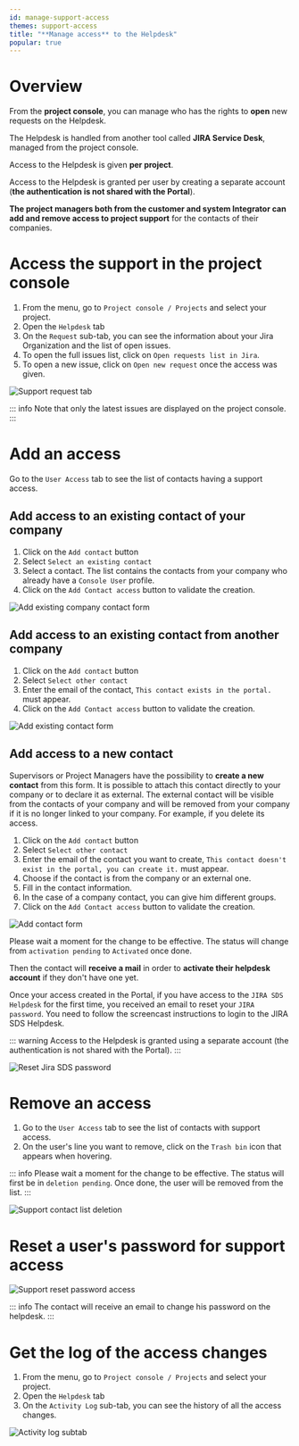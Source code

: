 ```yaml
---
id: manage-support-access
themes: support-access
title: "**Manage access** to the Helpdesk"
popular: true
---
```


# Overview

From the **project console**, you can manage who has the rights to **open** new requests on the Helpdesk.

The Helpdesk is handled from another tool called **JIRA Service Desk**, managed from the project console.

Access to the Helpdesk is given **per project**.

Access to the Helpdesk is granted per user by creating a separate account (**the authentication is not shared with the Portal**).

**The project managers both from the customer and system Integrator can add and remove access to project support** for the contacts of their companies.  

# Access the support in the project console

1. From the menu, go to `Project console / Projects` and select your project.
1. Open the `Helpdesk` tab
1. On the `Request` sub-tab, you can see the information about your Jira Organization and the list of open issues.
1. To open the full issues list, click on `Open requests list in Jira`. 
1. To open a new issue, click on `Open new request` once the access was given.

![Support request tab](../img/helpdesk_overview.png)

::: info
Note that only the latest issues are displayed on the project console.
:::

# Add an access

Go to the `User Access` tab to see the list of contacts having a support access.

## Add access to an existing contact of your company

1. Click on the `Add contact` button
1. Select `Select an existing contact`
1. Select a contact. The list contains the contacts from your company who already have a `Console User` profile.
1. Click on the `Add Contact access` button to validate the creation.

![Add existing company contact form](../img/helpdesk_add_access.png)

## Add access to an existing contact from another company

1. Click on the `Add contact` button
1. Select `Select other contact`
1. Enter the email of the contact, `This contact exists in the portal.` must appear.
1. Click on the `Add Contact access` button to validate the creation.

![Add existing contact form](../img/helpdesk_add_existing_contact.png)

## Add access to a new contact

Supervisors or Project Managers have the possibility to **create a new contact** from this form. It is possible to attach this contact directly to your company or to declare it as external.
The external contact will be visible from the contacts of your company and will be removed from your company if it is no longer linked to your company. For example, if you delete its access.

1. Click on the `Add contact` button
1. Select `Select other contact`
1. Enter the email of the contact you want to create, `This contact doesn't exist in the portal, you can create it.` must appear.
1. Choose if the contact is from the company or an external one.
1. Fill in the contact information.
1. In the case of a company contact, you can give him different groups.
1. Click on the `Add Contact access` button to validate the creation.

![Add contact form](../img/helpdesk_add_access.gif)

Please wait a moment for the change to be effective. The status will change from `activation pending` to `Activated` once done.

Then the contact will **receive a mail** in order to **activate their helpdesk account** if they don't have one yet.

Once your access created in the Portal, if you have access to the `JIRA SDS Helpdesk` for the first time, you received an email to reset your `JIRA password`.
You need to follow the screencast instructions to login to the JIRA SDS Helpdesk.

::: warning
Access to the Helpdesk is granted using a separate account (the authentication is not shared with the Portal).
:::

![Reset Jira SDS password](../img/jira_reset_password.gif)

# Remove an access

1. Go to the `User Access` tab to see the list of contacts with support access.
1. On the user's line you want to remove, click on the `Trash bin` icon that appears when hovering.

::: info
Please wait a moment for the change to be effective. The status will first be in `deletion pending`. Once done, the user will be removed from the list. 
:::

![Support contact list deletion](../img/helpdesk_remove_access.png)

# Reset a user's password for support access

![Support reset password access](../img/helpdesk_reset_password.gif)

::: info
The contact will receive an email to change his password on the helpdesk.
:::

# Get the log of the access changes

1. From the menu, go to `Project console / Projects` and select your project.
1. Open the `Helpdesk` tab
1. On the `Activity Log` sub-tab, you can see the history of all the access changes.

![Activity log subtab](../img/helpdesk_activity_log.png)

